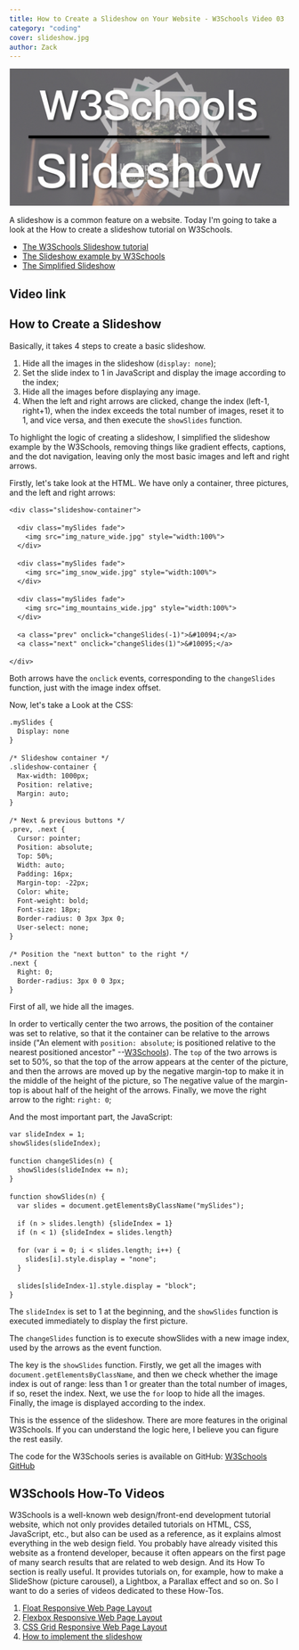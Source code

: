 ```yaml
---
title: How to Create a Slideshow on Your Website - W3Schools Video 03
category: "coding"
cover: slideshow.jpg
author: Zack
---
```


![slideshow](slideshow.jpg)

A slideshow is a common feature on a website. Today I'm going to take a look at the How to create a slideshow tutorial on W3Schools.

* [The W3Schools Slideshow tutorial](https://www.w3schools.com/howto/howto_js_slideshow.asp)
* [The Slideshow example by W3Schools](https://www.w3schools.com/howto/tryit.asp?filename=tryhow_js_slideshow)
* [The Simplified Slideshow](https://zacharychim.github.io/W3Schools/4_slideshow/)

## Video link

## How to Create a Slideshow

Basically, it takes 4 steps to create a basic slideshow.

1. Hide all the images in the slideshow (`display: none`);
2. Set the slide index to 1 in JavaScript and display the image according to the index;
3. Hide all the images before displaying any image.
4. When the left and right arrows are clicked, change the index (left-1, right+1), when the index exceeds the total number of images, reset it to 1, and vice versa, and then execute the `showSlides` function.

To highlight the logic of creating a slideshow, I simplified the slideshow example by the W3Schools, removing things like gradient effects, captions, and the dot navigation, leaving only the most basic images and left and right arrows.

Firstly, let's take look at the HTML. We have only a container, three pictures, and the left and right arrows:

```
<div class="slideshow-container">

  <div class="mySlides fade">
    <img src="img_nature_wide.jpg" style="width:100%">
  </div>

  <div class="mySlides fade">
    <img src="img_snow_wide.jpg" style="width:100%">
  </div>

  <div class="mySlides fade">
    <img src="img_mountains_wide.jpg" style="width:100%">
  </div>

  <a class="prev" onclick="changeSlides(-1)">&#10094;</a>
  <a class="next" onclick="changeSlides(1)">&#10095;</a>

</div>
```

Both arrows have the `onclick` events, corresponding to the `changeSlides` function, just with the image index offset.

Now, let's take a Look at the CSS:

```
.mySlides {
  Display: none
}

/* Slideshow container */
.slideshow-container {
  Max-width: 1000px;
  Position: relative;
  Margin: auto;
}

/* Next & previous buttons */
.prev, .next {
  Cursor: pointer;
  Position: absolute;
  Top: 50%;
  Width: auto;
  Padding: 16px;
  Margin-top: -22px;
  Color: white;
  Font-weight: bold;
  Font-size: 18px;
  Border-radius: 0 3px 3px 0;
  User-select: none;
}

/* Position the "next button" to the right */
.next {
  Right: 0;
  Border-radius: 3px 0 0 3px;
}
```

First of all, we hide all the images.

In order to vertically center the two arrows, the position of the container was set to relative, so that it the container can be relative to the arrows inside ("An element with `position: absolute`; is positioned relative to the nearest positioned ancestor" --[W3Schools](https://www.w3schools.com/css/css_positioning.asp)). The `top` of the two arrows is set to 50%, so that the top of the arrow appears at the center of the picture, and then the arrows are moved up by the negative margin-top to make it in the middle of the height of the picture, so The negative value of the margin-top is about half of the height of the arrows. Finally, we move the right arrow to the right: `right: 0`;

And the most important part, the JavaScript:

```
var slideIndex = 1;
showSlides(slideIndex);

function changeSlides(n) {
  showSlides(slideIndex += n);
}

function showSlides(n) {
  var slides = document.getElementsByClassName("mySlides");
  
  if (n > slides.length) {slideIndex = 1}
  if (n < 1) {slideIndex = slides.length}
  
  for (var i = 0; i < slides.length; i++) {
    slides[i].style.display = "none";
  }

  slides[slideIndex-1].style.display = "block";
}
```

The `slideIndex` is set to 1 at the beginning, and the `showSlides` function is executed immediately to display the first picture.

The `changeSlides` function is to execute showSlides with a new image index, used by the arrows as the event function.

The key is the `showSlides` function. Firstly, we get all the images with `document.getElementsByClassName`, and then we check whether the image index is out of range: less than 1 or greater than the total number of images, if so, reset the index. Next, we use the `for` loop to hide all the images. Finally, the image is displayed according to the index.

This is the essence of the slideshow. There are more features in the original W3Schools. If you can understand the logic here, I believe you can  figure the rest easily.

The code for the W3Schools series is available on GitHub: [W3Schools GitHub](https://github.com/ZacharyChim/W3Schools)

## W3Schools How-To Videos

W3Schools is a well-known web design/front-end development tutorial website, which not only provides detailed tutorials on HTML, CSS, JavaScript, etc., but also can be used as a reference, as it explains almost everything in the web design field. You probably have already visited this website as a frontend developer, because it often appears on the first page of many search results that are related to web design. And its How To section is really useful. It provides tutorials on, for example, how to make a SlideShow (picture carousel), a Lightbox, a Parallax effect and so on. So I want to do a series of videos dedicated to these How-Tos.

1. [Float Responsive Web Page Layout](https://zacklive.com/w3schools-web-layout/)
2. [Flexbox Responsive Web Page Layout](https://zacklive.com/w3schools-flex/)
3. [CSS Grid Responsive Web Page Layout](https://zacklive.com/w3schools-grid/)
4. [How to implement the slideshow](https://zacklive.com/w3schools-slideshow/)